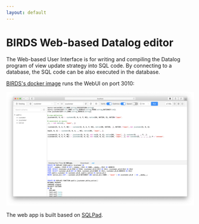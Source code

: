 ```yaml
---
layout: default
---
```


# BIRDS Web-based Datalog editor

The Web-based User Interface is for writing and compiling the Datalog program of view update strategy into SQL code. By connecting to a database, the SQL code can be also executed in the database.

[BIRDS's docker image](https://hub.docker.com/r/dangtv/birds) runs the WebUI on port 3010:

![webui-screenshot](assets/images/birds-webui3.png)

The web app is built based on [SQLPad](https://github.com/rickbergfalk/sqlpad).